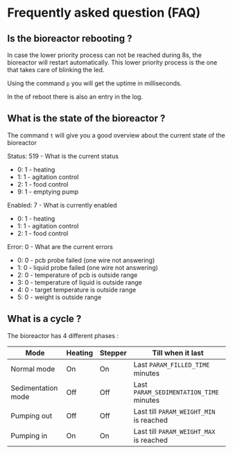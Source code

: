# Frequently asked question (FAQ)

## Is the bioreactor rebooting ?

In case the lower priority process can not be reached during 8s, the bioreactor will restart
automatically. This lower priority process is the one that takes care of blinking the
led.

Using the command `p` you will get the uptime in milliseconds.

In the of reboot there is also an entry in the log.

## What is the state of the bioreactor ?

The command `t` will give you a good overview about the current state of the bioreactor

Status: 519 - What is the current status

- 0: 1 - heating
- 1: 1 - agitation control
- 2: 1 - food control
- 9: 1 - emptying pump

Enabled: 7 - What is currently enabled

- 0: 1 - heating
- 1: 1 - agitation control
- 2: 1 - food control

Error: 0 - What are the current errors

- 0: 0 - pcb probe failed (one wire not answering)
- 1: 0 - liquid probe failed (one wire not answering)
- 2: 0 - temperature of pcb is outside range
- 3: 0 - temperature of liquid is outside range
- 4: 0 - target temperature is outside range
- 5: 0 - weight is outside range

## What is a cycle ?

The bioreactor has 4 different phases :

Mode               | Heating | Stepper | Till when it last
-------------------|---------|---------|----------------------------------------
Normal mode        |   On    |   On    | Last `PARAM_FILLED_TIME` minutes
Sedimentation mode |   Off   |   Off   | Last `PARAM_SEDIMENTATION_TIME` minutes
Pumping out        |   Off   |   Off   | Last till `PARAM_WEIGHT_MIN` is reached
Pumping in         |   On    |   On    | Last till `PARAM_WEIGHT_MAX` is reached
